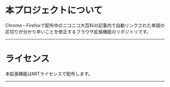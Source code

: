 # 本プロジェクトについて
Chrome・Firefoxで配布中のニコニコ大百科の記事内で自動リンクされた単語の区切りが分かり辛いことを修正するブラウザ拡張機能のリポジトリです。
***
# ライセンス
本拡張機能はMITライセンスで配布します。  
***
